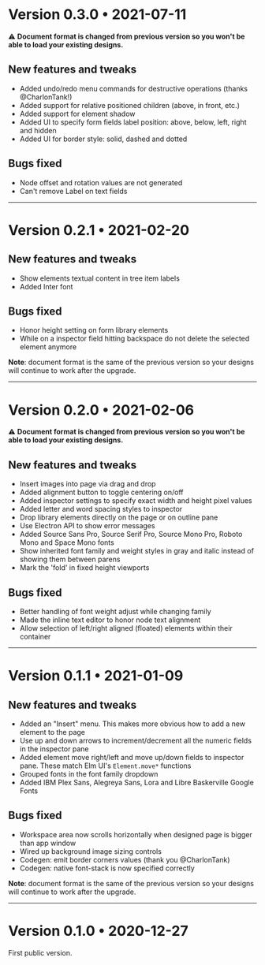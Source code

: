 # Version 0.3.0 • 2021-07-11

⚠️ **Document format is changed from previous version so you won't be able to load your existing designs.**

## New features and tweaks

* Added undo/redo menu commands for destructive operations (thanks @CharlonTank!)
* Added support for relative positioned children (above, in front, etc.)
* Added support for element shadow
* Added UI to specify form fields label position: above, below, left, right and hidden
* Added UI for border style: solid, dashed and dotted

## Bugs fixed 

* Node offset and rotation values are not generated 
* Can't remove Label on text fields

---

# Version 0.2.1 • 2021-02-20

## New features and tweaks

* Show elements textual content in tree item labels
* Added Inter font

## Bugs fixed 

* Honor height setting on form library elements
* While on a inspector field hitting backspace do not delete the selected element anymore

**Note**: document format is the same of the previous version so your designs will continue to work after the upgrade.

---

# Version 0.2.0 • 2021-02-06

⚠️ **Document format is changed from previous version so you won't be able to load your existing designs.**

## New features and tweaks

* Insert images into page via drag and drop
* Added alignment button to toggle centering on/off
* Added inspector settings to specify exact width and height pixel values
* Added letter and word spacing styles to inspector
* Drop library elements directly on the page or on outline pane
* Use Electron API to show error messages
* Added Source Sans Pro, Source Serif Pro, Source Mono Pro, Roboto Mono and Space Mono fonts
* Show inherited font family and weight styles in gray and italic instead of showing them between parens
* Mark the 'fold' in fixed height viewports

## Bugs fixed 

* Better handling of font weight adjust while changing family  
* Made the inline text editor to honor node text alignment
* Allow selection of left/right aligned (floated) elements within their container

---

# Version 0.1.1 • 2021-01-09

## New features and tweaks

* Added an "Insert" menu. This makes more obvious how to add a new element to the page 
* Use up and down arrows to increment/decrement all the numeric fields in the inspector pane
* Added element move right/left and move up/down fields to  inspector pane. These match Elm UI's `Element.move*` functions
* Grouped fonts in the font family dropdown
* Added IBM Plex Sans, Alegreya Sans, Lora and Libre Baskerville Google Fonts
 
## Bugs fixed 

* Workspace area now scrolls horizontally when designed page is bigger than app window
* Wired up background image sizing controls
* Codegen: emit border corners values (thank you @CharlonTank) 
* Codegen: native font-stack is now specified correctly 

**Note**: document format is the same of the previous version so your designs will continue to work after the upgrade.

---

# Version 0.1.0 • 2020-12-27

First public version.

